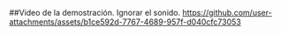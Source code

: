 ##Video de la demostración.
Ignorar el sonido. 
https://github.com/user-attachments/assets/b1ce592d-7767-4689-957f-d040cfc73053

